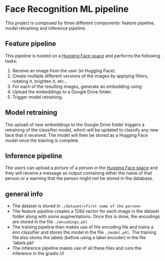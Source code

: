 # Face Recognition ML pipeline
This project is composed by three different components: feature pipeline, model retraining and inference pipeline.
## Feature pipeline
[//]: <insert image here>
This pipeline is hosted on a [Hugging Face space](https://www.google.com) and performs the following tasks:
1. Receive an image from the user (in Hugging Face).
2. Create multiple different versions of the images by applying filters, rotating it, brighten it, etc...
3. For each of the resulting images, generate an embedding using [<insert model name>](https://www.google.com)
4. Upload the embeddings to a Google Drive folder.
5. Trigger model retraining.
## Model retraining
[//]: <insert image here>
The upload of new embeddings to the Google Drive folder triggers a retraining of the classifier model, which will be updated to classify any new face that it received. 
The model will then be stored as a Hugging Face model once the training is complete.
## Inference pipeline
[//]: <insert image here>
The users can upload a picture of a person in the [Hugging Face space](https://www.google.com) and they will receive a message as output containing either the name of that person or a warning that the person might not be stored in the database.


## general info 
- The dataset is stored in `./dataset/<first name of the person>`
- The feature pipeline creates a 128d vector for each image in the dataset folder along with some augmentations. Once this is done, the encodings are stored in the file `./encodings.pkl`
- The training pipeline then makes use of the encoding file and trains a knn classifier and stores the model in the file `./model.pkl`. The training file also stores the labels (before using a label encoder) in the file 'labels.pkl'
- The inference pipeline makes use of all these files and runs the inference in the gradio UI

